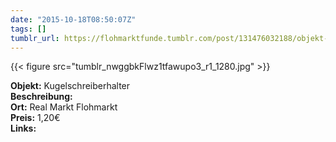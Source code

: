 ```yaml
---
date: "2015-10-18T08:50:07Z"
tags: []
tumblr_url: https://flohmarktfunde.tumblr.com/post/131476032188/objekt-kugelschreiberhalter-beschreibung-lorem
---
```

 {{< figure src="tumblr_nwggbkFlwz1tfawupo3_r1_1280.jpg" >}}  

**Objekt:** Kugelschreiberhalter  
**Beschreibung:**   
**Ort:** Real Markt Flohmarkt  
**Preis:** 1,20€  
**Links:** 
